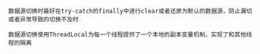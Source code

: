 ```````
数据源切换时最好在try-catch的finally中进行clear或者还原为默认的数据源，防止漏切或者异常导致的切换不及时
````````
```````
数据源切换使用ThreadLocal为每一个线程提供了一个本地的副本变量机制，实现了和其他线程的隔离
```````
